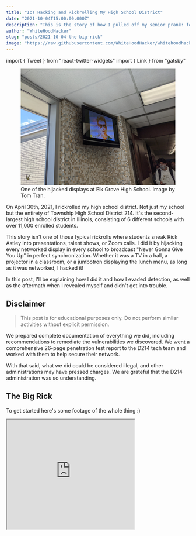 ```yaml
---
title: "IoT Hacking and Rickrolling My High School District"
date: "2021-10-04T15:00:00.000Z"
description: "This is the story of how I pulled off my senior prank: featuring an IPTV system, a paging system, and Rick Astley."
author: "WhiteHoodHacker"
slug: "posts/2021-10-04-the-big-rick"
image: "https://raw.githubusercontent.com/WhiteHoodHacker/whitehoodhacker.net/main/content/posts/2021/10/04/the-big-rick/eghs.jpg"
---
```

import { Tweet } from "react-twitter-widgets"
import { Link } from "gatsby"

<figure>
    <img alt="Rickroll at Elk Grove High School" src="./eghs.jpg" />
    <figcaption>
        One of the hijacked displays at Elk Grove High School. Image by Tom Tran.
    </figcaption>
</figure>

On April 30th, 2021, I rickrolled my high school district. Not just my school but the entirety of Township High School District 214. It's the second-largest high school district in Illinois, consisting of 6 different schools with over 11,000 enrolled students.

This story isn't one of those typical rickrolls where students sneak Rick Astley into presentations, talent shows, or Zoom calls. I did it by hijacking every networked display in every school to broadcast "Never Gonna Give You Up" in perfect synchronization. Whether it was a TV in a hall, a projector in a classroom, or a jumbotron displaying the lunch menu, as long as it was networked, I hacked it!

In this post, I'll be explaining how I did it and how I evaded detection, as well as the aftermath when I revealed myself and didn't get into trouble.

## Disclaimer

> This post is for educational purposes only. Do not perform similar activities without explicit permission.

We prepared complete documentation of everything we did, including recommendations to remediate the vulnerabilities we discovered. We went a comprehensive 26-page penetration test report to the D214 tech team and worked with them to help secure their network.

With that said, what we did could be considered illegal, and other administrations may have pressed charges. We are grateful that the D214 administration was so understanding.

## The Big Rick

To get started here's some footage of the whole thing :)

<iframe width="350" height="300" allow="fullscreen; picture-in-picture;" allowfullscreen="allowfullscreen" src="https://www.youtube.com/embed/2ddFrmOcT50" />

## Initial Access

This story starts with my freshman year when I did not have much technical discipline -- a time that I can only describe as the beginning of my script kiddie phase. I didn't understand basic ethics or responsible disclosure and jumped at every opportunity to break something.

So obviously, I became curious about the technology at my high school. And by "curious," I mean port scanning the entire IP range of the internal district network.

I had a few friends help out with this project -- and oh boy, did we scan! Our scanning generated so much traffic that our school's technology supervisor caught wind of it and came in at one point to ask us to stop. Of course, we did so immediately, but by then, we had finished scanning the first half of the district's 10.0.0.0/8 address space -- a total of 8,388,606 IPs!

From the results, we found various devices exposed on the district network. These included printers, IP phones... and even security cameras without any password authentication!

<figure>
    <img alt="Security camera screenshot" src="./camera.jpg" />
    <figcaption>
        My 14-year-old self stares at the camera I remotely accessed from my iPad.
    </figcaption>
</figure>

> This is where I state the disclaimer again: never access other systems in an unauthorized manner without permission.

The district tech team was informed about the issue, which they resolved by placing the cameras behind ACL restrictions. However, many devices remained exposed to the student network -- more importantly for this post, the IPTV system!

### Exterity IPTV System

Before moving on, I will briefly explain the IPTV system. The system is composed of three products:
- AvediaPlayer (receivers)
- AvediaStream (encoders)
- AvediaServer (management)

AvediaPlayers are small blue boxes that connect to projectors and TVs and make it easy to control them. They can send serial commands to their respective device to turn the display on/off, change inputs/volume, switch channels, etc. These receivers include both a web interface and an SSH server to execute the serial commands. Additionally, they run embedded Linux with BusyBox tools and use some obscure CPU architecture designed for IoT devices called ARC (Argonaut RISC Core).

<figure>
    <img alt="AvediaPlayer r9300" src="./receiver.jpg" />
    <figcaption>
        An AvediaPlayer r9300 receiver which connects to displays. Image by Exterity.
    </figcaption>
</figure>

Next, AvediaStream encoders connect to devices that broadcast live video. They encode the live feed coming from these devices to the AvediaPlayer receivers, which display the stream. Encoders are attached to computers that need to broadcast a stream, such as text carousels or morning announcements. These also have embedded software similar to the AvediaPlayers.

Last but not least, AvediaServers allow administrators to control all receivers and encoders at once. These have typical x86_64 processors and run the enterprise Linux distribution, CentOS. Like the receivers and encoders, they also have web interfaces and SSH servers.

Since freshman year, I had complete access to the IPTV system. I only messed around with it a few times and had plans for a senior prank, but it remained in the back of my mind and eventually went forgotten.

## Preparation

Fast forward to the second semester of senior year, early 2021: all the schools were doing hybrid instruction because of the COVID-19 pandemic. Up to this point, in-person instruction was opt-in, with most students staying remote, including myself. But in March, the superintendent announced that in-person instruction would switch to an opt-out model on April 5th.

Since almost all students would be back in school, I realized that a senior prank involving the IPTV system was now worthwhile. A few days later, I decided to share my thoughts with a few close friends.

<figure>
    <img alt="Discord message" src="./message.jpg" />
    <figcaption>
        Top 10 pictures taken before disaster.
    </figcaption>
</figure>

I gathered a small team across the district and started preparing. We began to refer to the operation as "the Big Rick."

### 1. C2 Payload and Exploitation

The first thing we focused on was figuring out how to control all the projectors at once. While we could send commands to each receiver using a web interface, it would not be ideal spamming HTTP traffic to every receiver simultaneously.

Instead, I used the SSH access on each receiver as the command-and-control (C2) channel. I developed a simple shell script that would serve as a staged payload to be uploaded to each receiver ahead of time. This script contained various functions that could execute requests to the web interface locally on the receiver. Thanks to the increased flexibility from the payload, I could also back up and restore receiver settings to the filesystem after the rickroll was over.

```shell
#!/bin/sh

# get IP address of receiver's main interface for use in HTTP requests to self
# web server is not bound to localhost, so this IP has to be used
ip_address=$(/sbin/ifconfig | grep -E "([0-9]{1,3}\.){3}[0-9]{1,3}" | grep -v 127.0.0.1 | awk '{print $2}' | cut -f2 -d:)

# POST helper function
sendRequest() {
    content=$1
    length=${#content}
    header="POST /cgi-bin/json_xfer HTTP/1.1\r\nHost: $ip_address\r\nContent-Type: application/json\r\nContent-Length: $length\r\nAuthorization: Basic bnVueWE6YnVzaW5lc3M=\r\n\r\n"
    echo -e "${header}" "${content}" | nc "$ip_address" 80
}

# JSON POST data to send "power on" serial command
jsonSerialPowerOn='{"params":{"TVCtrlType":"serial","serialPort":"Serial","standbyActions":"tv_off","unstandbyActions":"tv_on","ToggleDelay":"0","serialActions":"tv_on"},"action":"apply_send"}'
# ... more JSON data payloads

# sample macro function to loop request for three minutes
exampleMacro() {
    secs=180
    endTime=$(( $(date +%s) + secs ))
    while [ $(date +%s) -lt $endTime ]; do
        sendRequest "$jsonSerialPowerOn"
        sleep 10
    done
}

# delete script from filesystem
selfDestruct() {
    rm -- "$0"
}

# ./b1gr1ck.sh 1
if [ "$1" -eq "1" ]; then
    exampleMacro
# ./b1gr1ck.sh 2
elif [ "$1" -eq "2" ]; then
    selfDestruct
```
<figure>
    <figcaption>
        This is a sample version of the C2 payload.
    </figcaption>
</figure>

In the actual payload, I used repeatedly looped commands to keep the rickroll running. For example, every 10 seconds, the display would power on and set the maximum volume. This way, if someone attempted to power off the projector or mute it, it would revert and continue playing. The only way to shut it off would be to pull the plug or change the input source. (Unfortunately, looping inputs changes causes flashes to happen even if the current source is the same as the latest source. I had to rely on a failsafe input switch the activated right before the rickroll started to ensure everyone was tuned in, which you can see in the video at the 48-second countdown.)

The vulnerabilities exploited to gain initial access were implementation-specific (meaning D214 was at fault for using default passwords). However, I discovered vendor privilege escalation vulnerabilities in all of Exterity's IPTV products, allowing me to gain root access across all systems. One of these bugs was a simple GTFO-bin, but the other two are novel vulnerabilities that I cannot (and should not) disclose.

### 2. RTP Multicast Stream

The next issue we tackled was setting up a custom video stream to play the rickroll in real-time. We needed to broadcast multicast traffic, but only the AvediaStream encoders or the AvediaServers could do this because of ACL restrictions.

Setting up the stream was arguable the most time-consuming part of preparation because testing was an absolute pain. I only needed a single projector for development, but it's not easy when classes are using them during the day.

So I tested at night instead! I would remotely connect to one of the PCs in the computer lab with the front camera facing the projector. Then, I would record a video to test if the projector displayed the stream correctly!

<figure>
    <video width="100%" height="auto" controls>
        <source src="./late_night.mp4" type="video/mp4" />
        <p>Your browser does not support video playback.</p>
    </video>
    <figcaption>
        I used a loop of the DVD bouncing logo to test stream quality.
    </figcaption>
</figure>

The lag you see in the video is one of the earlier issues I faced with the stream. Turns out, trying to redirect UDP traffic through the AvediaStream encoders added too much latency. I fixed this by broadcasting to multicast directly from an AvediaServer using `ffmpeg`.

Hopefully, I didn't scare any late-night staff!

### 3. An Unexpected Development

It was April 27th, a mere three days away from the Big Rick finale, when one of my peers discovered a new IP range full of IoT devices after a scan. It turns out it was the recently installed bell system, called Education Paging and Intercom Communications (EPIC). The majority of the devices in this range were speakers found in hallways, classrooms, etc.

Similar to how AvediaPlayers linked to AvediaServers, each speaker connected to an EPIC server for their respective school. These servers had a web interface locked behind a login page.

Only a *single* EPIC server had default credentials configured. We were able to modify the bell schedule at will, as well as upload custom audio tones. We could change the bells to play "Never Gonna Give You Up" instead!

<figure>
    <img alt="EPIC system screenshot 1" src="./epic-1.png" />
    <figcaption>
        Admin access to the bell system!
    </figcaption>
</figure>

However, we only had access to this individual school's EPIC system since it was the only one with vulnerable credentials. Or was it?

I discovered that the EPIC server we compromised performed weekly backups of its configuration to an external SMB file share. The credentials for this SMB server were the same default credentials for the EPIC system. Each backup included an SQL dump of account usernames and password hashes.

Well, what if the other EPIC systems have backup servers as well? And since these backup servers are separate from the EPIC servers, they might still use default credentials!

This scenario was precisely the case! From there, I was able to access the password hashes for the other EPIC servers and identify a local admin account available across all the EPIC servers. After some password cracking, we effectively had control over all the bell schedules in the district!

## Execution

One of our top priorities was to avoid disrupting classes, meaning we could only pull off the prank before school started, during passing periods, or after school. Before the pandemic, some schools would start earlier, some would start later, some had block scheduling, and some would have all their periods in one day. Conveniently due to COVID-19, all the high schools in the district were now on the same block schedule, so we didn't have to worry about scheduling on a per-school basis.

Another thing was that final exams were right around the corner. The biggest concern was standardized testing, which wouldn't have breaks during passing periods. We decided on April 30th, which was the Friday before AP exams started. We surveyed extensively to check if any significant tests were happening on this day. **We were fully prepared to abort if we learned any standardized testing was taking place.**

In the weeks before the Big Rick, we staged the C2 payload on all the AvediaPlayers in an automated manner, carefully spreading our actions to avoid detection. On the day of the Big Rick, we used two of the seven AvediaServers as the C2 masters, which would connect to all the AvediaPlayers and execute the payloads.

Below is the timeline of events on April 30th:

Time&nbsp;&nbsp;&nbsp;&nbsp;&nbsp;&nbsp;&nbsp;&nbsp; | Event
--- | ---
10:40 AM |  Rickroll stream goes live with a 20-minute countdown.
10:55 AM | AvediaPlayer systems are initialized, turning on displays and changing the active channel to the rickroll stream.
11:00 AM | The stream finishes the countdown with the rickroll playing at the end of the first block.
11:10 AM | The payload restores the AvediaPlayer systems to their previous state and removes itself.
2:05 PM | The end of the third block bell plays a rickroll instead of the dismissal bell.
2:15 PM | The penetration test report is automatically sent to the technical supervisors.

We also scheduled another modified bell for 3:25 PM. If district tech still hadn't figured out what had happened to revert the bells, a 1-minute version of the 3-second dismissal bell would play at the end of the day.

They did figure it out, though, so I've included the audio file here for your enjoyment:

<center>
    <audio controls>
        <source src="./Carehawk1m.wav" type="audio/wav" />
        Your browser does not support the audio tag.
    </audio>
</center>

## The Aftermath

A few days after sending the report through the anonymous email account, we received an email response from D214's Director of Technology. The director stated that because of our guidelines and documentation, the district would not be pursuing discipline. In fact, he thanked us for our findings and wanted us to present a debrief to the tech team! Later, he revealed the superintendents themselves reviewed and were impressed by our report! 😯

I was ecstatic that the administration was open to remediating their problems and auditing them with us. Although the D214 administration communicated good intentions (and they did hold in the future), my peers did not trust the administration and were skeptical of the true nature of the meeting -- one of them referred to the whole thing as a sting operation!

We decided I would reveal myself to present our debrief slides with the others remaining anonymous in the Zoom meeting. I had planned on announcing my involvement from the beginning since I wanted to publish this blog post. (I was also pretty much the prime suspect anyways.)

But, just in case, I scheduled the debrief to take place *after* graduation.

<figure>
    <img alt="Big Rick debrief whoami slide" src="./whoami.jpg" />
    <figcaption>
        Yes, this was an actual slide from our debrief. Don't @ me.
    </figcaption>
</figure>

In all seriousness, the debrief went extremely well and was productive for everyone. We answered clarifying questions from the tech team and gave additional tips for remediation. We even managed to get the district to look into expanding the IT/cybersecurity program and hopefully, sponsoring a D214 CTF? :o

This has been one of the most remarkable experiences I ever had in high school and I thank everyone who helped make it possible. That's all and thanks for reading!

*By the way, if you are from D214 and have any videos, pictures, or social media posts of the rickroll, send them to my <Link to="/contact">contact</Link> and I'll share them below along with credit!*

<center>
    <Tweet tweetId="1388293752045903876" />
</center>

<center>
    <figure>
        <img alt="Dancing teacher" src="./teacher.gif" />
        <figcaption>
            Video by <a aria-label="nitw_it YouTube channel" target="_blank" rel="noopener noreferrer" href="https://www.youtube.com/c/nitwt">nitw_t</a>.
        </figcaption>
    </figure>
</center>

![](https://visitor-badge-reloaded.herokuapp.com/badge?page_id=whitehoodhacker-net-posts-2021-09-18-the-big-rick&text=hits&color=0acc74)